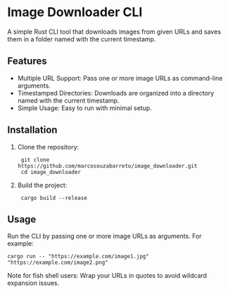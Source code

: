 # Image Downloader CLI

A simple Rust CLI tool that downloads images from given URLs and saves them in a folder named with the current timestamp.

## Features

- Multiple URL Support: Pass one or more image URLs as command-line arguments.
- Timestamped Directories: Downloads are organized into a directory named with the current timestamp.
- Simple Usage: Easy to run with minimal setup.

## Installation

1. Clone the repository:

        git clone https://github.com/marcosouzabarreto/image_downloader.git
        cd image_downloader

2. Build the project:

        cargo build --release

## Usage

Run the CLI by passing one or more image URLs as arguments. For example:

    cargo run -- "https://example.com/image1.jpg" "https://example.com/image2.png"

Note for fish shell users: Wrap your URLs in quotes to avoid wildcard expansion issues.
